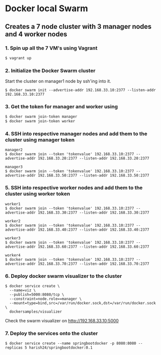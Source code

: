 # Docker local Swarm

## Creates a 7 node cluster with 3 manager nodes and 4 worker nodes

### 1. Spin up all the 7 VM's using Vagrant
```sh
$ vagrant up
```

### 2. Initialize the Docker Swarm cluster
Start the cluster on manager1 node by ssh'ing into it.
```
$ docker swarm init --advertise-addr 192.168.33.10:2377 --listen-addr 192.168.33.10:2377
```

### 3. Get the token for manager and worker using
```sh
$ docker swarm join-token manager
$ docker swarm join-token worker
```

### 4. SSH into respective manager nodes and add them to the cluster using manager token
```
manager2
$ docker swarm join --token 'tokenvalue' 192.168.33.10:2377 --advertise-addr 192.168.33.20:2377 --listen-addr 192.168.33.20:2377

manager3
$ docker swarm join --token 'tokenvalue' 192.168.33.10:2377 --advertise-addr 192.168.33.50:2377 --listen-addr 192.168.33.50:2377
```

### 5. SSH into respective worker nodes and add them to the cluster using worker token
```
worker1
$ docker swarm join --token 'tokenvalue' 192.168.33.10:2377 --advertise-addr 192.168.33.30:2377 --listen-addr 192.168.33.30:2377

worker2
$ docker swarm join --token 'tokenvalue' 192.168.33.10:2377 --advertise-addr 192.168.33.40:2377 --listen-addr 192.168.33.40:2377

worker3
$ docker swarm join --token 'tokenvalue' 192.168.33.10:2377 --advertise-addr 192.168.33.60:2377 --listen-addr 192.168.33.60:2377

worker4
$ docker swarm join --token 'tokenvalue' 192.168.33.10:2377 --advertise-addr 192.168.33.70:2377 --listen-addr 192.168.33.70:2377
```


### 6. Deploy docker swarm visualizer to the cluster

```
$ docker service create \
  --name=viz \
  --publish=5000:8080/tcp \
  --constraint=node.role==manager \
  --mount=type=bind,src=/var/run/docker.sock,dst=/var/run/docker.sock \
  dockersamples/visualizer
```
Check the swarm visualizer on http://192.168.33.10:5000


### 7. Deploy the services onto the cluster

```
$ docker service create --name springbootdocker -p 8080:8080 --replicas 5 harish24/springbootdocker:0.1
```
